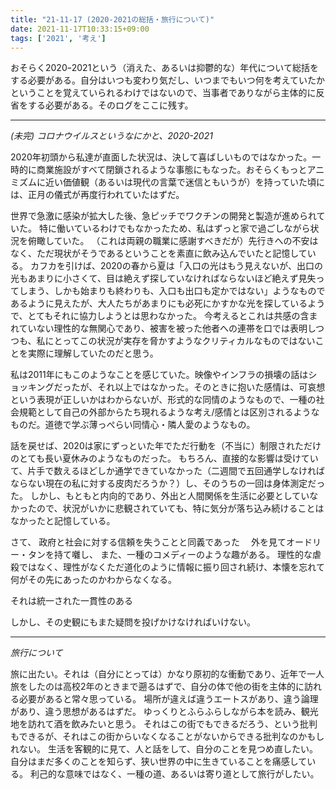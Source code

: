 ```yaml
---
title: "21-11-17 (2020-2021の総括・旅行について)"
date: 2021-11-17T10:33:15+09:00
tags: ['2021', '考え']
---
```

おそらく2020ｰ2021という（消えた、あるいは抑鬱的な）年代について総括をする必要がある。自分はいつも変わり気だし、いつまでもいつ何を考えていたかということを覚えていられるわけではないので、当事者でありながら主体的に反省をする必要がある。そのログをここに残す。 

---
*(未完) コロナウイルスというなにかと、2020-2021*

2020年初頭から私達が直面した状況は、決して喜ばしいものではなかった。一時的に商業施設がすべて閉鎖されるような事態にもなった。おそらくもっとアニミズムに近い価値観（あるいは現代の言葉で迷信ともいうが）を持っていた頃には、正月の儀式が再度行われていたはずだ。

世界で急激に感染が拡大した後、急ピッチでワクチンの開発と製造が進められていた。 特に働いているわけでもなかったため、私はずっと家で過ごしながら状況を俯瞰していた。
（これは両親の職業に感謝すべきだが）先行きへの不安はなく、ただ現状がそうであるということを素直に飲み込んでいたと記憶している。
カフカを引けば、2020の春から夏は「入口の光はもう見えないが、出口の光もあまりに小さくて、目は絶えず探していなければならないほど絶えず見失ってしまう、しかも始まりも終わりも、入口も出口も定かではない」ようなものであるように見えたが、大人たちがあまりにも必死にかすかな光を探しているようで、とてもそれに協力しようとは思わなかった。
今考えるとこれは共感の含まれていない理性的な無関心であり、被害を被った他者への連帯を口では表明しつつも、私にとってこの状況が実存を脅かすようなクリティカルなものではないことを実際に理解していたのだと思う。

私は2011年にもこのようなことを感じていた。映像やインフラの損壊の話はショッキングだったが、それ以上ではなかった。そのときに抱いた感情は、可哀想という表現が正しいかはわからないが、形式的な同情のようなもので、一種の社会規範として自己の外部からたち現れるような考え/感情とは区別されるようなものだ。道徳で学ぶ薄っぺらい同情心・隣人愛のようなもの。

話を戻せば、2020は家にずっといた年でただ行動を（不当に）制限されただけのとても長い夏休みのようなものだった。
もちろん、直接的な影響は受けていて、片手で数えるほどしか通学できていなかった（二週間で五回通学しなければならない現在の私に対する皮肉だろうか？）し、そのうちの一回は身体測定だった。
しかし、もともと内向的であり、外出と人間関係を生活に必要としていなかったので、状況がいかに悲観されていても、特に気分が落ち込み続けることはなかったと記憶している。

さて、 政府と社会に対する信頼を失うことと同義であった
　外を見てオードリー・タンを持て囃し、
また、一種のコメディーのような趣がある。
理性的な虐殺ではなく、理性がなくただ道化のように情報に振り回され続け、本懐を忘れて何がその先にあったのかわからなくなる。


それは統一された一貫性のある　

しかし、その史観にもまた疑問を投げかけなければいけない。

---

*旅行について*

旅に出たい。それは（自分にとっては）かなり原初的な衝動であり、近年で一人旅をしたのは高校2年のときまで遡るはずで、自分の体で他の街を主体的に訪れる必要があると常々思っている。
場所が違えば違うエートスがあり、違う論理があり、違う思想があるはずだ。
ゆっくりとふらふらしながら本を読み、観光地を訪れて酒を飲みたいと思う。
それはこの街でもできるだろう、という批判もできるが、それはこの街からいなくなることがないからできる批判なのかもしれない。
生活を客観的に見て、人と話をして、自分のことを見つめ直したい。
自分はまだ多くのことを知らず、狭い世界の中に生きていることを痛感している。
利己的な意味ではなく、一種の道、あるいは寄り道として旅行がしたい。
